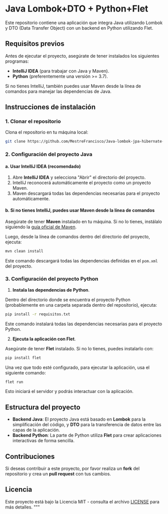 # Java Lombok+DTO + Python+Flet

Este repositorio contiene una aplicación que integra Java utilizando Lombok y DTO (Data Transfer Object) con un backend en Python utilizando Flet.

## Requisitos previos

Antes de ejecutar el proyecto, asegúrate de tener instalados los siguientes programas:

- **IntelliJ IDEA** (para trabajar con Java y Maven).
- **Python** (preferentemente una versión >= 3.7).

Si no tienes IntelliJ, también puedes usar Maven desde la línea de comandos para manejar las dependencias de Java.

## Instrucciones de instalación

### 1. Clonar el repositorio

Clona el repositorio en tu máquina local:

```bash
git clone https://github.com/MestreFrancisco/Java-lombok-jpa-hibernate-Flet-Python.git
```

### 2. Configuración del proyecto Java

#### a. Usar IntelliJ IDEA (recomendado)

1. Abre **IntelliJ IDEA** y selecciona "Abrir" el directorio del proyecto.
2. IntelliJ reconocerá automáticamente el proyecto como un proyecto Maven.
3. Maven descargará todas las dependencias necesarias para el proyecto automáticamente.

#### b. Si no tienes IntelliJ, puedes usar Maven desde la línea de comandos

Asegúrate de tener **Maven** instalado en tu máquina. Si no lo tienes, instálalo siguiendo la [guía oficial de Maven](https://maven.apache.org/install.html).

Luego, desde la línea de comandos dentro del directorio del proyecto, ejecuta:

```bash
mvn clean install
```

Este comando descargará todas las dependencias definidas en el `pom.xml` del proyecto.

### 3. Configuración del proyecto Python

1. **Instala las dependencias de Python**.

Dentro del directorio donde se encuentra el proyecto Python (probablemente en una carpeta separada dentro del repositorio), ejecuta:

```bash
pip install -r requisitos.txt
```

Este comando instalará todas las dependencias necesarias para el proyecto Python.

2. **Ejecuta la aplicación con Flet**.

Asegúrate de tener **Flet** instalado. Si no lo tienes, puedes instalarlo con:

```bash
pip install flet
```

Una vez que todo esté configurado, para ejecutar la aplicación, usa el siguiente comando:

```bash
flet run
```

Esto iniciará el servidor y podrás interactuar con la aplicación.

## Estructura del proyecto

- **Backend Java**: El proyecto Java está basado en **Lombok** para la simplificación del código, y **DTO** para la transferencia de datos entre las capas de la aplicación.
- **Backend Python**: La parte de Python utiliza **Flet** para crear aplicaciones interactivas de forma sencilla.

## Contribuciones

Si deseas contribuir a este proyecto, por favor realiza un **fork** del repositorio y crea un **pull request** con tus cambios.

## Licencia

Este proyecto está bajo la Licencia MIT - consulta el archivo [LICENSE](LICENSE) para más detalles.
"""


